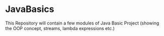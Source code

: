 # JavaBasics
This Repository will contain a few modules of Java Basic Project (showing the OOP concept, streams, lambda expressions etc.)
